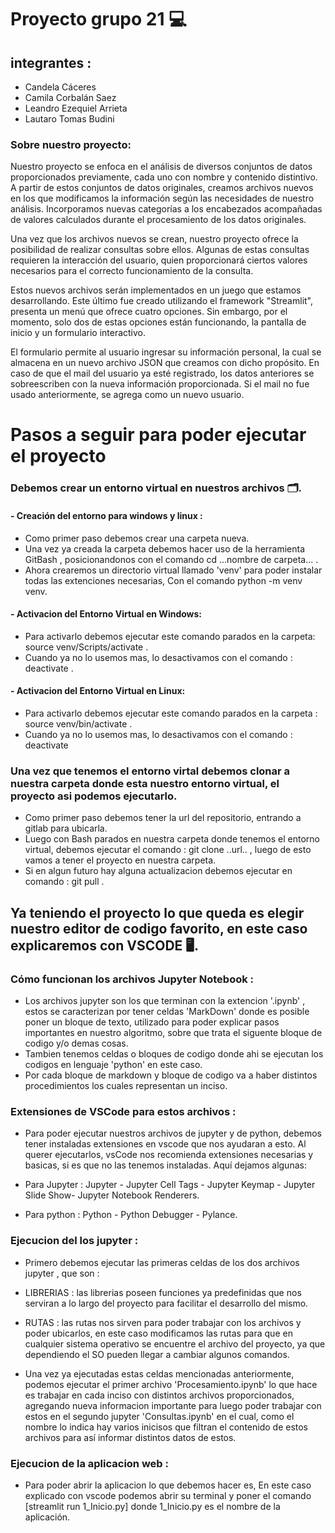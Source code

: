 # Proyecto grupo 21 💻

## integrantes :
- Candela Cáceres
- Camila Corbalán Saez
- Leandro Ezequiel Arrieta
- Lautaro Tomas Budini

### Sobre nuestro proyecto: 
Nuestro proyecto se enfoca en el análisis de diversos conjuntos de datos proporcionados previamente, cada uno con nombre y contenido distintivo. A partir de estos conjuntos de datos originales, creamos archivos nuevos en los que modificamos la información según las necesidades de nuestro análisis. Incorporamos nuevas categorías a los encabezados acompañadas de valores calculados durante el procesamiento de los datos originales. 

Una vez que los archivos nuevos se crean, nuestro proyecto ofrece la posibilidad de realizar consultas sobre ellos. Algunas de estas consultas requieren la interacción del usuario, quien proporcionará ciertos valores necesarios para el correcto funcionamiento de la consulta. 

Estos nuevos archivos serán implementados en un juego que estamos desarrollando. Este último fue creado utilizando el framework "Streamlit", presenta un menú que ofrece cuatro opciones. Sin embargo, por el momento, solo dos de estas opciones están funcionando, la pantalla de inicio y un formulario interactivo.

El formulario permite al usuario ingresar su información personal, la cual se almacena en un nuevo archivo JSON que creamos con dicho propósito. En caso de que el mail del usuario ya esté registrado, los datos anteriores se sobreescriben con la nueva información proporcionada. Si el mail no fue usado anteriormente, se agrega como un nuevo usuario.

# Pasos a seguir para poder ejecutar el  proyecto

### Debemos crear un entorno virtual en nuestros archivos  🗂️.

#### - Creación del entorno para windows y linux : 
- Como primer paso debemos crear una carpeta nueva.
- Una vez ya creada la carpeta debemos hacer uso de la herramienta GitBash , posicionandonos con el comando    cd ...nombre de carpeta... .
- Ahora crearemos un directorio virtual llamado 'venv' para poder instalar todas las extenciones necesarias, Con el comando python -m venv venv.

#### - Activacion del Entorno Virtual en Windows: 
- Para activarlo debemos ejecutar este comando parados en la    carpeta: source venv/Scripts/activate .
- Cuando ya no lo usemos mas, lo desactivamos con el comando : deactivate  .


#### - Activacion del Entorno Virtual en Linux:
- Para activarlo debemos ejecutar este comando parados en la carpeta : source venv/bin/activate .
- Cuando ya no lo usemos mas, lo desactivamos con el comando : deactivate

### Una vez que tenemos el entorno virtal debemos clonar  a nuestra carpeta donde esta nuestro entorno virtual, el proyecto asi podemos ejecutarlo.

- Como primer paso debemos tener la url del repositorio, entrando a gitlab para ubicarla.
- Luego con Bash parados en nuestra carpeta donde tenemos el entorno virtual, debemos ejecutar el comando : git clone ..url.. , luego de esto vamos a tener el proyecto en nuestra carpeta.
- Si en algun futuro hay alguna actualizacion debemos ejecutar en comando : git pull .

## Ya teniendo el proyecto lo que queda es elegir nuestro editor de codigo favorito, en este caso explicaremos con VSCODE 🖥️.




### Cómo funcionan los archivos Jupyter Notebook : 
- Los archivos jupyter son los que terminan con la extencion '.ipynb' , estos se caracterizan por tener celdas 'MarkDown' donde es posible poner un bloque de texto, utilizado para poder explicar pasos importantes en nuestro algoritmo, sobre que trata el siguente bloque de codigo y/o demas cosas. 
- Tambien tenemos celdas o bloques de codigo donde ahi se ejecutan los codigos en lenguaje 'python' en este caso.
- Por cada bloque de markdown y bloque de codigo va a haber distintos procedimientos los cuales representan un inciso. 

### Extensiones de VSCode para estos archivos : 
- Para poder ejecutar nuestros archivos de jupyter y de python, debemos tener instaladas extensiones en vscode que nos ayudaran a esto. Al querer ejecutarlos, vsCode nos recomienda extensiones necesarias y basicas, si es que no las tenemos instaladas. Aquí dejamos algunas: 

- Para Jupyter : Jupyter - Jupyter Cell Tags - Jupyter Keymap - Jupyter Slide Show- Jupyter Notebook Renderers. 
- Para python  :  Python - Python Debugger - Pylance.

### Ejecucion del los jupyter : 

- Primero debemos ejecutar las primeras celdas de los dos archivos jupyter , que son : 
-  LIBRERIAS :  las librerias poseen funciones ya predefinidas que nos serviran a lo largo del proyecto para facilitar el desarrollo del mismo. 
- RUTAS : las rutas nos sirven para poder trabajar con los archivos y poder ubicarlos, en este caso modificamos las rutas para que en cualquier sistema operativo se encuentre el archivo del proyecto, ya que dependiendo el SO pueden llegar a cambiar algunos comandos.

- Una vez ya ejecutadas estas celdas mencionadas anteriormente, podemos ejecutar el primer archivo 'Procesamiento.ipynb' lo que hace es trabajar en cada inciso con distintos archivos proporcionados, agregando nueva informacion importante para luego poder trabajar con estos en el segundo jupyter 'Consultas.ipynb' en el cual, como el nombre lo indica hay varios inicisos que filtran el contenido de estos archivos para así informar distintos datos de estos.

### Ejecucion de la aplicacion web : 
- Para poder abrir la aplicacion lo que debemos hacer es, En este caso explicado con vscode podemos abrir su terminal y poner el comando [streamlit run 1_Inicio.py] donde 1_Inicio.py es el nombre de la aplicación.

